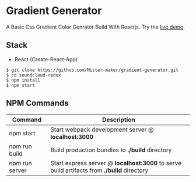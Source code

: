 # Gradient Generator

A Basic Css Gradient Color Genrator Build With Reactjs. Try the [live demo](https://gradient-genrator.netlify.com).

## Stack

- React (Create-React-App)

```shell
$ git clone https://github.com/Mister-maker/gradient-generator.git
$ cd soundcloud-redux
$ npm install
$ npm start
```

## NPM Commands

| Command        | Description                                                                                   |
| -------------- | --------------------------------------------------------------------------------------------- |
| npm start      | Start webpack development server @ **localhost:3000**                                         |
| npm run build  | Build production bundles to **./build** directory                                             |
| npm run server | Start express server @ **localhost:3000** to serve build artifacts from **./build** directory |
